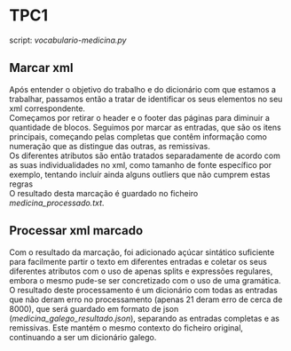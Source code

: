 # **TPC1**

script: *vocabulario-medicina.py*

## Marcar xml
Após entender o objetivo do trabalho e do dicionário com que estamos a trabalhar, passamos então a tratar de identificar os seus elementos no seu xml correspondente. \
Começamos por retirar o header e o footer das páginas para diminuir a quantidade de blocos. Seguimos por marcar as entradas, que são os itens principais, começando pelas completas que contêm informação como numeração que as distingue das outras, as remissivas. \
Os diferentes atributos são então tratados separadamente de acordo com as suas individualidades no xml, como tamanho de fonte específico por exemplo, tentando incluír ainda alguns outliers que não cumprem estas regras \
O resultado desta marcação é guardado no ficheiro *medicina_processado.txt*.

## Processar xml marcado

Com o resultado da marcação, foi adicionado açúcar sintático suficiente para facilmente partir o texto em diferentes entradas e coletar os seus diferentes atributos com o uso de apenas splits e expressões regulares, embora o mesmo pude-se ser concretizado com o uso de uma gramática. \
O resultado deste processamento é um dicionário com todas as entradas que não deram erro no processamento (apenas 21 deram erro de cerca de 8000), que será guardado em formato de json (*medicina_galego_resultado.json*), separando as entradas completas e as remissivas. Este mantém o mesmo contexto do ficheiro original, continuando a ser um dicionário galego.
